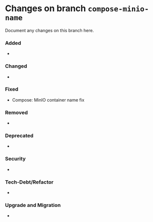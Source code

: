 # Changes on branch `compose-minio-name`
Document any changes on this branch here.
### Added
- 

### Changed
- 

### Fixed
- Compose: MinIO container name fix

### Removed
- 

### Deprecated
- 

### Security
- 

### Tech-Debt/Refactor
- 

### Upgrade and Migration
- 
